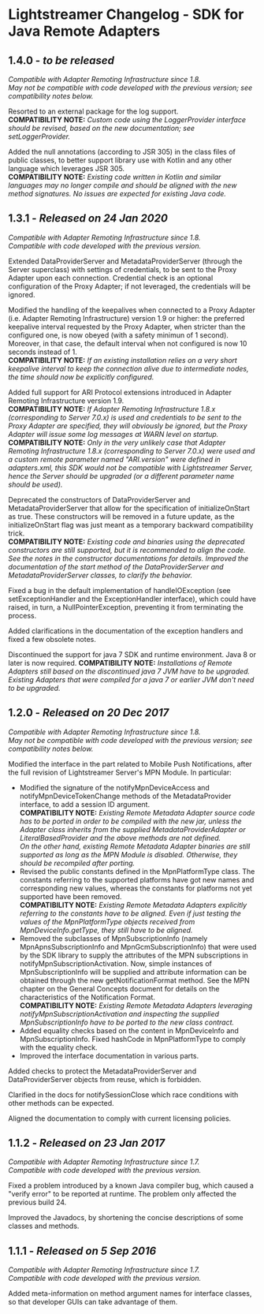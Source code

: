 # Lightstreamer Changelog - SDK for Java Remote Adapters



## 1.4.0 - <i>to be released</i>

<i>Compatible with Adapter Remoting Infrastructure since 1.8.</i><br/>
<i>May not be compatible with code developed with the previous version; see compatibility notes below.</i>

Resorted to an external package for the log support.<br/>
<b>COMPATIBILITY NOTE:</b> <i>Custom code
using the LoggerProvider interface should be revised, based on the new documentation;
see setLoggerProvider.</i>
   
Added the null annotations (according to JSR 305) in the class files of public
classes, to better support library use with Kotlin and any other language which
leverages JSR 305.<br/>
<b>COMPATIBILITY NOTE:</b> <i>Existing code written in Kotlin
and similar languages may no longer compile and should be aligned with the new
method signatures. No issues are expected for existing Java code.</i>


## 1.3.1 - <i>Released on 24 Jan 2020</i>

<i>Compatible with Adapter Remoting Infrastructure since 1.8.</i><br/>
<i>Compatible with code developed with the previous version.</i>

Extended DataProviderServer and MetadataProviderServer (through the Server superclass)
with settings of credentials, to be sent to the Proxy Adapter upon each connection.
Credential check is an optional configuration of the Proxy Adapter; if not leveraged,
the credentials will be ignored.
   
Modified the handling of the keepalives when connected to a Proxy Adapter
(i.e. Adapter Remoting Infrastructure) version 1.9 or higher:
the preferred keepalive interval requested by the Proxy Adapter, when stricter
than the configured one, is now obeyed (with a safety minimun of 1 second).
Moreover, in that case, the default interval when not configured is now 10 seconds
instead of 1.<br/>
<b>COMPATIBILITY NOTE:</b> <i>If an existing installation relies
on a very short keepalive interval to keep the connection alive due to intermediate
nodes, the time should now be explicitly configured.</i>

Added full support for ARI Protocol extensions introduced in Adapter Remoting Infrastructure
version 1.9.<br/>
<b>COMPATIBILITY NOTE:</b> <i>If Adapter Remoting Infrastructure 1.8.x
(corresponding to Server 7.0.x) is used and credentials to be sent to the Proxy Adapter
are specified, they will obviously be ignored, but the Proxy Adapter will issue some
log messages at WARN level on startup.</i><br/>
<b>COMPATIBILITY NOTE:</b> <i>Only in the very unlikely case
that Adapter Remoting Infrastructure 1.8.x (corresponding to Server 7.0.x) were used
and a custom remote parameter named "ARI.version" were defined in adapters.xml,
this SDK would not be compatible with Lightstreamer Server, hence the Server should be upgraded
(or a different parameter name should be used).</i>

Deprecated the constructors of DataProviderServer and MetadataProviderServer
that allow for the specification of initializeOnStart as true.
These constructors will be removed in a future update, as the initializeOnStart
flag was just meant as a temporary backward compatibility trick.<br/>
<b>COMPATIBILITY NOTE:</b> <i>Existing code and binaries
using the deprecated constructors are still supported, but it is recommended
to align the code. See the notes in the constructor documentations for details.
Improved the documentation of the start method of the DataProviderServer and
MetadataProviderServer classes, to clarify the behavior.</i>

Fixed a bug in the default implementation of handleIOException (see
setExceptionHandler and the ExceptionHandler interface), which could have raised,
in turn, a NullPointerException, preventing it from terminating the process.

Added clarifications in the documentation of the exception handlers and fixed
a few obsolete notes.

Discontinued the support for java 7 SDK and runtime environment.
Java 8 or later is now required.
<b>COMPATIBILITY NOTE:</b> <i>Installations of Remote Adapters
still based on the discontinued java 7 JVM have to be upgraded. Existing Adapters
that were compiled for a java 7 or earlier JVM don't need to be upgraded.</i>


## 1.2.0 - <i>Released on 20 Dec 2017</i>

<i>Compatible with Adapter Remoting Infrastructure since 1.8.</i><br/>
<i>May not be compatible with code developed with the previous version; see compatibility notes below.</i>

Modified the interface in the part related to Mobile Push Notifications,
after the full revision of Lightstreamer Server's MPN Module. In particular:
 - Modified the signature of the notifyMpnDeviceAccess and
notifyMpnDeviceTokenChange methods of the MetadataProvider interface,
to add a session ID argument.<br/>
<b>COMPATIBILITY NOTE:</b> <i>Existing Remote Metadata Adapter
source code has to be ported in order to be compiled with the new jar,
unless the Adapter class inherits from the supplied MetadataProviderAdapter
or LiteralBasedProvider and the above methods are not defined.<br/>
On the other hand, existing Remote Metadata Adapter binaries are still supported
as long as the MPN Module is disabled.
Otherwise, they should be recompiled after porting.</i>
 - Revised the public constants defined in the MpnPlatformType class.
The constants referring to the supported platforms have got new names and
corresponding new values, whereas the constants for platforms not yet
supported have been removed.<br/>
<b>COMPATIBILITY NOTE:</b> <i>Existing Remote Metadata Adapters
explicitly referring to the constants have to be aligned.
Even if just testing the values of the MpnPlatformType objects received
from MpnDeviceInfo.getType, they still have to be aligned.</i>
 - Removed the subclasses of MpnSubscriptionInfo (namely
MpnApnsSubscriptionInfo and MpnGcmSubscriptionInfo) that were used
by the SDK library to supply the attributes of the MPN subscriptions
in notifyMpnSubscriptionActivation. Now, simple instances of
MpnSubscriptionInfo will be supplied and attribute information can be
obtained through the new getNotificationFormat method.
See the MPN chapter on the General Concepts document for details on the
characteristics of the Notification Format.<br/>
<b>COMPATIBILITY NOTE:</b> <i>Existing Remote Metadata Adapters
leveraging notifyMpnSubscriptionActivation and inspecting the supplied
MpnSubscriptionInfo have to be ported to the new class contract.</i>
 - Added equality checks based on the content in MpnDeviceInfo and MpnSubscriptionInfo.
Fixed hashCode in MpnPlatformType to comply with the equality check.
 - Improved the interface documentation in various parts.

Added checks to protect the MetadataProviderServer and DataProviderServer objects
from reuse, which is forbidden.

Clarified in the docs for notifySessionClose which race conditions with other
methods can be expected.

Aligned the documentation to comply with current licensing policies.


## 1.1.2 - <i>Released on 23 Jan 2017</i>

<i>Compatible with Adapter Remoting Infrastructure since 1.7.</i><br/>
<i>Compatible with code developed with the previous version.</i>

Fixed a problem introduced by a known Java compiler bug, which caused a "verify error"
to be reported at runtime. The problem only affected the previous build 24.

Improved the Javadocs, by shortening the concise descriptions of some classes
and methods.


## 1.1.1 - <i>Released on 5 Sep 2016</i>

<i>Compatible with Adapter Remoting Infrastructure since 1.7.</i><br/>
<i>Compatible with code developed with the previous version.</i>

Added meta-information on method argument names for interface classes,
so that developer GUIs can take advantage of them.
